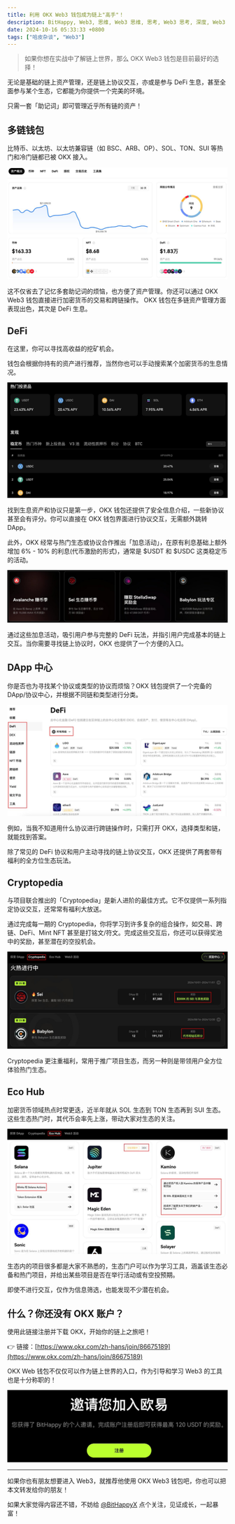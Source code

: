 ```yaml
---
title: 利用 OKX Web3 钱包成为链上"高手"！
description: BitHappy, Web3, 思维, Web3 思维, 思考, Web3 思考, 深度, Web3 深度, 资料, Web3 资料, 知识库, Web3 知识库, OKX, DeFi, 福利
date: 2024-10-16 05:33:33 +0800
tags: ["哈皮杂谈", "Web3"]
---
```


>如果你想在实战中了解链上世界，那么 OKX Web3 钱包是目前最好的选择！

无论是基础的链上资产管理，还是链上协议交互，亦或是参与 DeFi 生息，甚至全面参与某个生态，它都能为你提供一个完美的环境。

只需一套「助记词」即可管理近乎所有链的资产！

## 多链钱包

比特币、以太坊、以太坊兼容链（如 BSC、ARB、OP）、SOL、TON、SUI 等热门和冷门链都已被 OKX 接入。

![ ](assets.png "图中钱包的9个网络只是我的日常，不是 OKX 支持的全部！")

这不仅省去了记忆多套助记词的烦恼，也方便了资产管理。你还可以通过 OKX Web3 钱包直接进行加密货币的交易和跨链操作。
OKX 钱包在多链资产管理方面表现出色，其次是 DeFi 生息。

## DeFi

在这里，你可以寻找高收益的挖矿机会。

钱包会根据你持有的资产进行推荐，当然你也可以手动搜索某个加密货币的生息情况。

![ ](defi.png "USDT 有 23% 的 APY 呢！")

找到生息资产和协议只是第一步，OKX 钱包还提供了安全信息介绍，一些新协议甚至会有评分。你可以直接在 OKX 钱包界面进行协议交互，无需额外跳转 DApp。

此外，OKX 经常与热门生态或协议合作推出「加息活动」，在原有利息基础上额外增加 6% - 10% 的利息(代币激励的形式)，通常是 $USDT 和 $USDC 这类稳定币的活动。

![ ](defi+.png "赚币，你参与了没？")

通过这些加息活动，吸引用户参与完整的 DeFi 玩法，并指引用户完成基本的链上交互。当你需要寻找链上协议时，OKX 也提供了一个方便的入口。

## DApp 中心

你是否也为寻找某个协议或类型的协议而烦恼？OKX 钱包提供了一个完备的 DApp/协议中心，并根据不同链和类型进行分类。

![ ](dapp-center.png "左边点一点，右边点一点！")

例如，当我不知道用什么协议进行跨链操作时，只需打开 OKX，选择类型和链，就能找到答案。

除了常见的 DeFi 协议和用户主动寻找的链上协议交互，OKX 还提供了两套带有福利的全方位生态玩法。

## Cryptopedia

与项目联合推出的「Cryptopedia」是新人进阶的最佳方式。它不仅提供一系列指定协议交互，还常常有福利大放送。

通过完成每一期的 Cryptopedia，你将学习到许多复杂的组合操作，如交易、跨链、DeFi、Mint NFT 甚至是打铭文/符文。完成这些交互后，你还可以获得奖池中的奖励，甚至潜在的空投机会。

![ ](cryptopedia.png "都是福利哇！")

Cryptopedia 更注重福利，常用于推广项目生态，而另一种则是带领用户全方位体验热门生态。

## Eco Hub

加密货币领域热点时常更迭，近半年就从 SOL 生态到 TON 生态再到 SUI 生态。这些生态热门时，其代币会率先上涨，带动大家对生态的关注。

![ ](eco-hub.png "Solana 生态的一角！")

生态内的项目很多都是大家不熟悉的，生态门户可以作为学习工具，涵盖该生态必备和热门项目，并给出某些项目是否在举行活动或有空投预期。

即使不进行交互，仅作为信息筛选，也能发现不少潜在机会。

## 什么？你还没有 OKX 账户？

使用此链接注册并下载 OKX，开始你的链上之旅吧！

👉 链接：[https://www.okx.com/zh-hans/join/86675189](https://www.okx.com/zh-hans/join/86675189)

OKX Web 钱包不仅仅可以作为链上世界的入口，作为引导和学习 Web3 的工具也是十分称职的！

![ ](okx-invite.png "图中钱包的9个网络只是我的日常，不是 OKX 支持的全部！")

---

如果你也有朋友想要进入 Web3，就推荐他使用 OKX Web3 钱包吧，你也可以把本文转发给你的朋友！

如果大家觉得内容还不错，不妨给 [@BitHappyX](https://x.com/intent/follow?screen_name=BitHappyX) 点个关注，见证成长，一起暴富！
